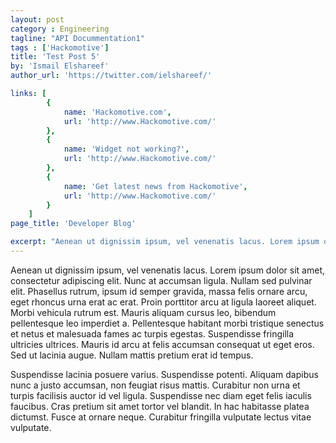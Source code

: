 ```yaml
---
layout: post
category : Engineering
tagline: "API Docummentation1"
tags : ['Hackomotive']
title: 'Test Post 5'
by: 'Ismail Elshareef'
author_url: 'https://twitter.com/ielshareef/'

links: [
		{
			name: 'Hackomotive.com',
			url: 'http://www.Hackomotive.com/'
		},
		{
			name: 'Widget not working?',
			url: 'http://www.Hackomotive.com/'
		},
		{
			name: 'Get latest news from Hackomotive',
			url: 'http://www.Hackomotive.com/'
		}
	]
page_title: 'Developer Blog'

excerpt: "Aenean ut dignissim ipsum, vel venenatis lacus. Lorem ipsum dolor sit amet, consectetur adipiscing elit. Nunc at accumsan ligula. Nullam sed pulvinar elit. Phasellus rutrum, ipsum id semper gravida, massa felis ornare arcu, eget rhoncus urna erat ac erat. Proin porttitor arcu at ligula laoreet aliquet. Morbi vehicula rutrum est. Mauris aliquam cursus leo, bibendum pellentesque leo imperdiet a. Pellentesque habitant morbi tristique senectus et netus et malesuada fames ac turpis egestas. Suspendisse fringilla ultricies ultrices. Mauris id arcu at felis accumsan consequat ut eget eros. Sed ut lacinia augue. Nullam mattis pretium erat id tempus..."
---
```


Aenean ut dignissim ipsum, vel venenatis lacus. Lorem ipsum dolor sit amet, consectetur adipiscing elit. Nunc at accumsan ligula. Nullam sed pulvinar elit. Phasellus rutrum, ipsum id semper gravida, massa felis ornare arcu, eget rhoncus urna erat ac erat. Proin porttitor arcu at ligula laoreet aliquet. Morbi vehicula rutrum est. Mauris aliquam cursus leo, bibendum pellentesque leo imperdiet a. Pellentesque habitant morbi tristique senectus et netus et malesuada fames ac turpis egestas. Suspendisse fringilla ultricies ultrices. Mauris id arcu at felis accumsan consequat ut eget eros. Sed ut lacinia augue. Nullam mattis pretium erat id tempus.

Suspendisse lacinia posuere varius. Suspendisse potenti. Aliquam dapibus nunc a justo accumsan, non feugiat risus mattis. Curabitur non urna et turpis facilisis auctor id vel ligula. Suspendisse nec diam eget felis iaculis faucibus. Cras pretium sit amet tortor vel blandit. In hac habitasse platea dictumst. Fusce at ornare neque. Curabitur fringilla vulputate lectus vitae vulputate.